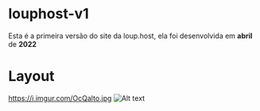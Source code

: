 # louphost-v1
Esta é a primeira versão do site da loup.host, ela foi desenvolvida em **abril** de **2022**

# Layout
https://i.imgur.com/OcQalto.jpg
![Alt text](https://i.imgur.com/OcQalto.jpg "Layout")
